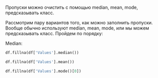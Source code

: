 Пропуски можно очистить с помощью median, mean, mode, предсказывать класс.

Рассмотрим пару вариантов того, как можно заполнить пропуски. Вообще обычно используют median, mean, mode, или мы можем предсказывать класс. Пройдем по порядку:

Median: 

``` python
df.fillna(df['Values'].median()) 
```

``` python
df.fillna(df['Values'].mean())  
```

``` python
df.fillna(df['Values'].mode()[0])  
```

